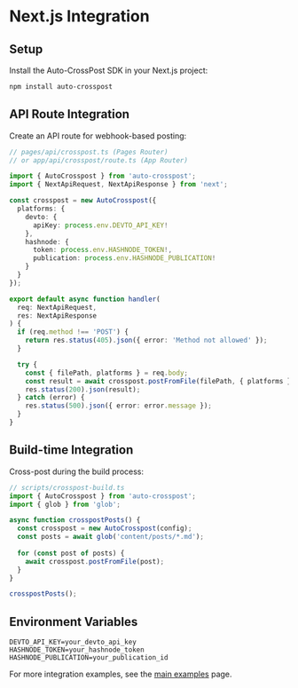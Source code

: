 # Next.js Integration

## Setup

Install the Auto-CrossPost SDK in your Next.js project:

```bash
npm install auto-crosspost
```

## API Route Integration

Create an API route for webhook-based posting:

```typescript
// pages/api/crosspost.ts (Pages Router)
// or app/api/crosspost/route.ts (App Router)

import { AutoCrosspost } from 'auto-crosspost';
import { NextApiRequest, NextApiResponse } from 'next';

const crosspost = new AutoCrosspost({
  platforms: {
    devto: {
      apiKey: process.env.DEVTO_API_KEY!
    },
    hashnode: {
      token: process.env.HASHNODE_TOKEN!,
      publication: process.env.HASHNODE_PUBLICATION!
    }
  }
});

export default async function handler(
  req: NextApiRequest,
  res: NextApiResponse
) {
  if (req.method !== 'POST') {
    return res.status(405).json({ error: 'Method not allowed' });
  }

  try {
    const { filePath, platforms } = req.body;
    const result = await crosspost.postFromFile(filePath, { platforms });
    res.status(200).json(result);
  } catch (error) {
    res.status(500).json({ error: error.message });
  }
}
```

## Build-time Integration

Cross-post during the build process:

```typescript
// scripts/crosspost-build.ts
import { AutoCrosspost } from 'auto-crosspost';
import { glob } from 'glob';

async function crosspostPosts() {
  const crosspost = new AutoCrosspost(config);
  const posts = await glob('content/posts/*.md');
  
  for (const post of posts) {
    await crosspost.postFromFile(post);
  }
}

crosspostPosts();
```

## Environment Variables

```env
DEVTO_API_KEY=your_devto_api_key
HASHNODE_TOKEN=your_hashnode_token
HASHNODE_PUBLICATION=your_publication_id
```

For more integration examples, see the [main examples](/examples/) page.
